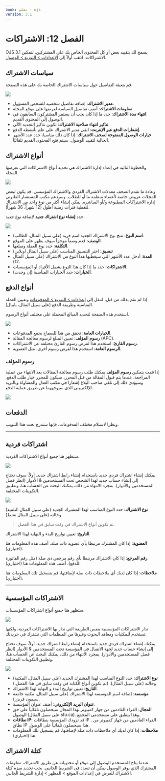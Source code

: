 ```yaml
---
book: تعلم - ojs
version: 3.1
---
```


# الفصل 12: الاشتراكات

OJS 3.1 يسمح لك بتقييد بعض أو كل المحتوى الخاص بك على المشتركين. لتمكين الاشتراكات، اذهب أولاً إلى [الإعدادات &gt; التوزيع &gt; الوصول](./settings-distribution.md).

## سياسات الاشتراك

قم بتعبئة التفاصيل حول سياسات الاشتراك الخاصة بك على هذه الصفحة.

![](./assets/learning-ojs3.1-jm-subscriptions-policies.png)

- **مدير الاشتراك**: إضافة تفاصيل شخصية للشخص المسؤول.
- **معلومات الاشتراك**: أضف تفاصيل السياسة لعرضها على موقع المجلة.
- **انتهاء مدة الاشتراك**: حدد ما إذا كان يجب أن يستمر المشتركون السابقون في الوصول إلى المحتوى القديم.
- **تذكير انتهاء صلاحية الاشتراك**: تكوين تذكير التجديد الآلي.
- **إشعارات الدفع عبر الإنترنت**: ابقى مدير الاشتراك على علم بأنشطة الدفع.
- **خيارات الوصول المفتوحة لصحف الاشتراك**: إذا كان ذلك مناسبا، حدد عدد الأشهر الحالية لتقييد الوصول. سيتم فتح المحتوى القديم تلقائيًا.

## أنواع الاشتراك

والخطوة التالية في إعداد إدارة الاشتراك هي تحديد أنواع الاشتراكات التي تعرضها المجلة.

![](./assets/learning-ojs3.1-jm-subscriptions-types.png)

وعادة ما تقدم الصحف معدلات الاشتراك الفردي والاشتراك المؤسسي. قد يكون لبعض المجلات عروض خاصة لأعضاء منظمة ما أو للطلاب. وسيدعم مكتب المستشار القانوني إدارة الاشتراكات المطبوعة و/أو المباشرة. يمكن إنشاء أكثر من نوع واحد من الاشتراك لتغطية فترات زمنية أطول \(12 شهراً، 36 شهراً\).

حدد **إنشاء نوع اشتراك جديد** لإضافة نوع جديد.

![](./assets/learning-ojs3.1-jm-subscriptions-types-create.png)

- **اسم النوع**: منح نوع الاشتراك الجديد اسم فريد \(على سبيل المثال، الطالب\).
- **الوصف**: قدم وصفاً موجزاً سوف يظهر على الموقع.
- **التكلفة**: حدد نوع العملة ومبلغها.
- **تنسيق**: اختر التنسيق المناسب \(على سبيل المثال اونلاين\)
- **المدة**: أدخل عدد الأشهر التي سيغطيها هذا النوع من الاشتراك \(على سبيل المثال 12\).
- **الاشتراكات**: حدد ما إذا كان هذا النوع يشمل الأفراد أو المؤسسات.
- **الخيارات**: حدد الخيارات المناسبة \(إن وجدت\).

## أنواع الدفع

إذا لم تقم بذلك من قبل، انتقل إلى [إعدادات &gt; التوزيع &gt; المدفوعات](./settings-distribution.md) وتعيين العملة المناسبة وطريقة الدفع \(على سبيل المثال، بايبال\).

استخدم هذه الصفحة لتحديد المبالغ المحملة على مختلف أنواع الرسوم.

![](./assets/learning-ojs3.1-jm-subscriptions-paytypes.png)

- **الخيارات العامة**: تحقق من هذا للسماح بجمع المدفوعات.
- **رسوم المؤلف**: تعيين المبلغ لرسوم معالجة المقالة \(APC\).
- **رسوم القارئ**: استخدم هذا لفرض رسوم القارئ مختلفة عن الاشتراكات.
- **الرسوم العامة**: استخدم هذا لفرض رسوم أخرى، مثل العضوية.

### رسوم المؤلف

إذا قمت بتمكين **رسوم المؤلف** يمكنك طلب رسوم معالجة المقالات بعد الانتهاء من عملية المراجعة. عندما يتم قبول المقالة من قبل المحرر، سيكون للمحرر خيار طلب الدفع. وسيؤدي ذلك إلى تلقي صاحب البلاغ إشعارا في مكتب العدل والمساواة وبالبريد الإلكتروني الذي سيوجههما عن طريق عملية الدفع.

![](./assets/learning-ojs3.1-jm-subscriptions-authorfees.png)

## الدفعات

ونظرا لاستلام مختلف المدفوعات، فإنها ستدرج تحت هذا التبويب.

<hr />

## اشتراكات فردية

ستظهر هنا جميع أنواع الاشتراكات الفردية.

![](./assets/learning-ojs3.1-jm-subscriptions-indiv.png)

يمكنك إنشاء اشتراك فردي جديد باستخدام إنشاء رابط اشتراك جديد. أولاً، سوف تحتاج إلى إنشاء حساب جديد لهذا الشخص تحت المستخدمين & الأدوار \(انظر فصل المستخدمين والأدوار\). بمجرد الانتهاء من ذلك، يمكنك البحث عن الحساب هنا، وتطبيق التكوينات المختلفة.

![](./assets/learning-ojs3.1-jm-subscriptions-indiv-create.png)

**نوع الاشتراك**: حدد النوع المناسب لهذا المشترك الجديد \(على سبيل المثال التلميذ\) وحالته \(على سبيل المثال نشط\).

> تم تكوين أنواع الاشتراك في وقت سابق في هذا الفصل.

**التاريخ**: تعيين تواريخ البدء و النهاية لهذا الاشتراك.

**العضوية**: إذا كان المشترك مرتبطا بأي عضوية ذات صلة، أضف هذه المعلومات هنا \(اختياري\).

**رقم المرجع**: إذا كان الاشتراك مرتبطا بأي رقم مرجعي ذي صلة \(مثل رقم الفاتورة للدفع\)، أضف هذه المعلومات هنا \(اختياري\).

**ملاحظات**: إذا كان لديك أي ملاحظات ذات صلة لإضافتها، قم بتسجيل تلك المعلومات هنا \(اختياري\).

<hr />

## الاشتراكات المؤسسية

ستظهر هنا جميع أنواع اشتراكات المؤسسات.

![](./assets/learning-ojs3.1-jm-subscriptions-instit.png)

تدار الاشتراكات المؤسسية بنفس الطريقة التي تدار بها الاشتراكات الفردية، ولكنها تستخدم للمكتبات ومعاهد البحوث وغيرها من المنظمات التي تشترك في جريدتك.

يمكنك إنشاء اشتراك فردي جديد باستخدام إنشاء رابط اشتراك جديد. أولاً، سوف تحتاج إلى إنشاء حساب جديد لجهة الاتصال في المؤسسة تحت المستخدمين & الأدوار \(انظر فصل المستخدمين والأدوار\). بمجرد الانتهاء من ذلك، يمكنك البحث عن الحساب هنا، وتطبيق التكوينات المختلفة.

![](./assets/learning-ojs3.1-jm-subscriptions-instit-create.png)

- **نوع الاشتراك**: حدد النوع المناسب لهذا المشترك الجديد \(على سبيل المثال، المكتبة\) وحالته \(على سبيل المثال\). (تم تكوين أنواع الكتابة في وقت سابق في هذا الفصل.)
- **التاريخ**: تعيين تواريخ البدء و النهاية لهذا الاشتراك.
-  **مؤسسة**: إضافة اسم المؤسسة لهذا الاشتراك \(على سبيل المثال، مكتبة جامعة سيمون فريزر\).
- **عنوان البريد الإلكتروني**: أضف عنوان المؤسسة.
- **المجال**: القراء القادمين من جهاز كمبيوتر بهذا المجال سيحصلون تلقائياً على حق الوصول \(على سبيل المثال sfu.ca\). وهذا ينطبق على مستخدمي المجمع.
- **نطاقات IP**: قد تزودك المؤسسة بنطاقات IP . القراء القادمين من جهاز كمبيوتر من نطاق IP هذا سيحصلون تلقائياً على الوصول.
- **ملاحظات**: إذا كان لديك أي ملاحظات ذات صلة لإضافتها، قم بتسجيل تلك المعلومات هنا \(اختياري\).

## كتلة الاشتراك
عندما يتاح للمستخدم الوصول إلى موقع أو محتوياته عن طريق الاشتراك، معلومات المشترك الذي يوفر الوصول يمكن أن تسدد في الشريط الجانبي. يجب تحديد ميزة كتلة الاشتراك للعرض في إعدادات الموقع > المظهر > إدارة الشريط الجانبي.
